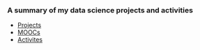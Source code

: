 ### A summary of my data science projects and activities
- [Projects](https://github.com/tkannab/Data-Science-Summary/blob/master/projects.md)
- [MOOCs](https://github.com/tkannab/Data-Science-Summary/blob/master/MOOCs.md)
- [Activites](https://github.com/tkannab/Data-Science-Summary/blob/master/Activities.md)
